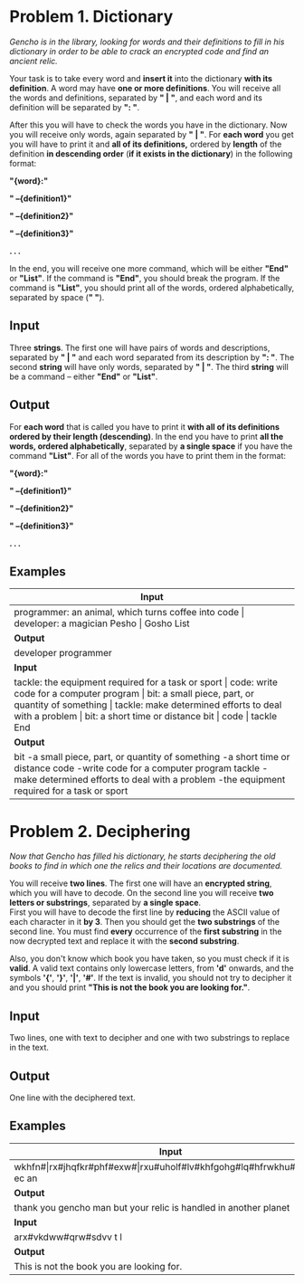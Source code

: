 Problem 1. Dictionary
=====================

*Gencho is in the library, looking for words and their definitions to fill in
his dictionary in order to be able to crack an encrypted code and find an
ancient relic.*

Your task is to take every word and **insert it** into the dictionary **with its
definition**. A word may have **one or more definitions**. You will receive all
the words and definitions, separated by **" \| "**, and each word and its
definition will be separated by **": "**.

After this you will have to check the words you have in the dictionary. Now you
will receive only words, again separated by **" \| "**. For **each word** you
get you will have to print it and **all of its definitions,** ordered by
**length** of the definition **in descending order** (**if it exists in the
dictionary**) in the following format:

**"{word}:"**

**" –{definition1}"**

**" –{definition2}"**

**" –{definition3}"**

**. . .**

In the end, you will receive one more command, which will be either **"End"** or
**"List"**. If the command is **"End"**, you should break the program. If the
command is **"List"**, you should print all of the words, ordered
alphabetically, separated by space (**" "**).

Input
-----

Three **strings**. The first one will have pairs of words and descriptions,
separated by **" \| "** and each word separated from its description by **":
"**. The second **string** will have only words, separated by **" \| "**. The
third **string** will be a command – either **"End"** or **"List"**.

Output
------

For **each word** that is called you have to print it **with all of its
definitions ordered by their length (descending)**. In the end you have to print
**all the words, ordered alphabetically**, separated by **a single space** if
you have the command **"List"**. For all of the words you have to print them in
the format:

**"{word}:"**

**" –{definition1}"**

**" –{definition2}"**

**" –{definition3}"**

**. . .**

Examples
--------

| **Input**                                                                                                                                                                                                                                                                |
|--------------------------------------------------------------------------------------------------------------------------------------------------------------------------------------------------------------------------------------------------------------------------|
| programmer: an animal, which turns coffee into code \| developer: a magician Pesho \| Gosho List                                                                                                                                                                         |
| **Output**                                                                                                                                                                                                                                                               |
| developer programmer                                                                                                                                                                                                                                                     |
| **Input**                                                                                                                                                                                                                                                                |
| tackle: the equipment required for a task or sport \| code: write code for a computer program \| bit: a small piece, part, or quantity of something \| tackle: make determined efforts to deal with a problem \| bit: a short time or distance bit \| code \| tackle End |
| **Output**                                                                                                                                                                                                                                                               |
| bit -a small piece, part, or quantity of something -a short time or distance code -write code for a computer program tackle -make determined efforts to deal with a problem -the equipment required for a task or sport                                                  |

Problem 2. Deciphering
======================

*Now that Gencho has filled his dictionary, he starts deciphering the old books
to find in which one the relics and their locations are documented.*

You will receive **two lines**. The first one will have an **encrypted string**,
which you will have to decode. On the second line you will receive **two letters
or substrings**, separated by **a single space**.  
First you will have to decode the first line by **reducing** the ASCII value of
each character in it **by 3**. Then you should get the **two substrings** of the
second line. You must find **every** occurrence of the **first substring** in
the now decrypted text and replace it with the **second substring**.

Also, you don't know which book you have taken, so you must check if it is
**valid**. A valid text contains only lowercase letters, from **'d'** onwards,
and the symbols **'{'**, **'}'**, **'\|'**, **'\#'**. If the text is invalid,
you should not try to decipher it and you should print **"This is not the book
you are looking for."**.

Input
-----

Two lines, one with text to decipher and one with two substrings to replace in
the text.

Output
------

One line with the deciphered text.

Examples
--------

| **Input**                                                                           |
|-------------------------------------------------------------------------------------|
| wkhfn\#\|rx\#jhqfkr\#phf\#exw\#\|rxu\#uholf\#lv\#khfgohg\#lq\#hfrwkhu\#sohfhw ec an |
| **Output**                                                                          |
| thank you gencho man but your relic is handled in another planet                    |
| **Input**                                                                           |
| arx\#vkdww\#qrw\#sdvv t l                                                           |
| **Output**                                                                          |
| This is not the book you are looking for.                                           |
